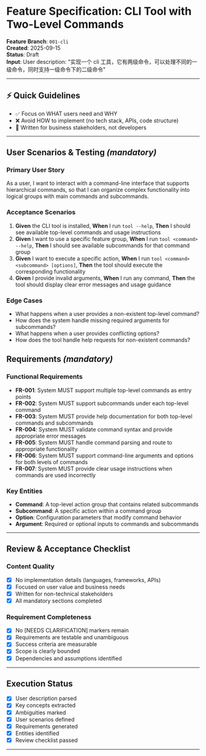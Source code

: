 # Feature Specification: CLI Tool with Two-Level Commands

**Feature Branch**: `001-cli`  
**Created**: 2025-09-15  
**Status**: Draft  
**Input**: User description: "实现一个 cli 工具，它有两级命令，可以处理不同的一级命令，同时支持一级命令下的二级命令"

---

## ⚡ Quick Guidelines
- ✅ Focus on WHAT users need and WHY
- ❌ Avoid HOW to implement (no tech stack, APIs, code structure)
- 👥 Written for business stakeholders, not developers

---

## User Scenarios & Testing *(mandatory)*

### Primary User Story
As a user, I want to interact with a command-line interface that supports hierarchical commands, so that I can organize complex functionality into logical groups with main commands and subcommands.

### Acceptance Scenarios
1. **Given** the CLI tool is installed, **When** I run `tool --help`, **Then** I should see available top-level commands and usage instructions
2. **Given** I want to use a specific feature group, **When** I run `tool <command> --help`, **Then** I should see available subcommands for that command group
3. **Given** I want to execute a specific action, **When** I run `tool <command> <subcommand> [options]`, **Then** the tool should execute the corresponding functionality
4. **Given** I provide invalid arguments, **When** I run any command, **Then** the tool should display clear error messages and usage guidance

### Edge Cases
- What happens when a user provides a non-existent top-level command?
- How does the system handle missing required arguments for subcommands?
- What happens when a user provides conflicting options?
- How does the tool handle help requests for non-existent commands?

## Requirements *(mandatory)*

### Functional Requirements
- **FR-001**: System MUST support multiple top-level commands as entry points
- **FR-002**: System MUST support subcommands under each top-level command  
- **FR-003**: System MUST provide help documentation for both top-level commands and subcommands
- **FR-004**: System MUST validate command syntax and provide appropriate error messages
- **FR-005**: System MUST handle command parsing and route to appropriate functionality
- **FR-006**: System MUST support command-line arguments and options for both levels of commands
- **FR-007**: System MUST provide clear usage instructions when commands are used incorrectly

### Key Entities
- **Command**: A top-level action group that contains related subcommands
- **Subcommand**: A specific action within a command group
- **Option**: Configuration parameters that modify command behavior
- **Argument**: Required or optional inputs to commands and subcommands

---

## Review & Acceptance Checklist

### Content Quality
- [x] No implementation details (languages, frameworks, APIs)
- [x] Focused on user value and business needs
- [x] Written for non-technical stakeholders
- [x] All mandatory sections completed

### Requirement Completeness
- [x] No [NEEDS CLARIFICATION] markers remain
- [x] Requirements are testable and unambiguous  
- [x] Success criteria are measurable
- [x] Scope is clearly bounded
- [x] Dependencies and assumptions identified

---

## Execution Status

- [x] User description parsed
- [x] Key concepts extracted
- [x] Ambiguities marked
- [x] User scenarios defined
- [x] Requirements generated
- [x] Entities identified
- [x] Review checklist passed

---

